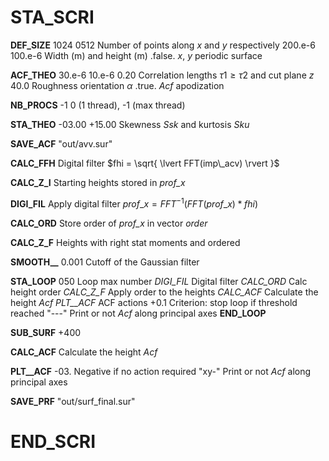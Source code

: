 STA_SCRI
========

 **DEF_SIZE**
   1024           0512                      Number of points along $x$ and $y$ respectively
   200.e-6        100.e-6                   Width (m) and height (m)
   .false.                                  $x$, $y$ periodic surface

 **ACF_THEO**
   30.e-6         10.e-6         0.20       Correlation lengths $\tau1 \ge \tau2$ and cut plane $z$
   40.0                                     Roughness orientation $\alpha$
   .true.                                   *Acf* apodization

 **NB_PROCS**
   -1                                       0 (1 thread), -1 (max thread)

 **STA_THEO**
  -03.00          +15.00                    Skewness *Ssk* and kurtosis *Sku*

 **SAVE_ACF**
   "out/avv.sur"

 **CALC_FFH**                                   Digital filter $fhi = \sqrt{ \lvert FFT(imp\_acv) \rvert }$

 **CALC_Z_I**                                   Starting heights stored in *prof_x*

 **DIGI_FIL**                                   Apply digital filter $prof\_x = FFT^{-1}( FFT(prof\_x) * fhi )$

 **CALC_ORD**                                   Store order of *prof_x* in vector *order*

 **CALC_Z_F**                                   Heights with right stat moments and ordered

 **SMOOTH__**
   0.001                                    Cutoff of the Gaussian filter

 **STA_LOOP**
      050                                   Loop max number
      *DIGI_FIL*                              Digital filter
      *CALC_ORD*                              Calc height order
      *CALC_Z_F*                              Apply order to the heights
      *CALC_ACF*                              Calculate the height *Acf*
      *PLT__ACF*                              ACF actions
      +0.1                                  Criterion: stop loop if threshold reached
      "---"                                 Print or not *Acf* along principal axes
 **END_LOOP**

 **SUB_SURF**
   +400

 **CALC_ACF**                                   Calculate the height *Acf*

 **PLT__ACF**
   -03.                                     Negative if no action required
   "xy-"                                    Print or not *Acf* along principal axes

 **SAVE_PRF**
   "out/surf_final.sur"

END_SCRI
========
